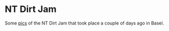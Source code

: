 # NT Dirt Jam

<!-- Manuel Hitz -->

Some [pics](http://cargocollective.com/ilamebmx/699762/NT-Dirt-Jam) of the NT Dirt Jam that took place a couple of days ago in Basel.

